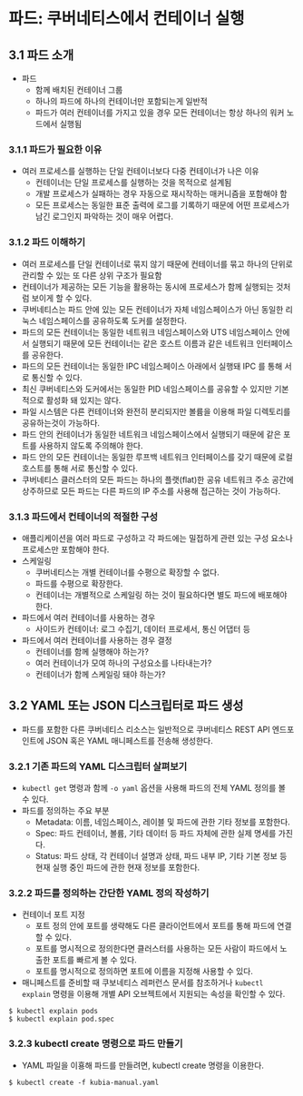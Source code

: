 # 파드: 쿠버네티스에서 컨테이너 실행

## 3.1 파드 소개

- 파드
    - 함께 배치된 컨테이너 그룹
    - 하나의 파드에 하나의 컨테이너만 포함되는게 일반적
    - 파드가 여러 컨테이너를 가지고 있을 경우 모든 컨테이너는 항상 하나의 워커 노드에서 실행됨

### 3.1.1 파드가 필요한 이유

- 여러 프로세스를 실행하는 단일 컨테이너보다 다중 컨테이너가 나은 이유
    - 컨테이너는 단일 프로세스를 실행하는 것을 목적으로 설계됨
    - 개발 프로세스가 실패하는 경우 자동으로 재시작하는 매커니즘을 포함해야 함
    - 모든 프로세스는 동일한 표준 출력에 로그를 기록하기 때문에 어떤 프로세스가 남긴 로그인지 파악하는 것이 매우 어렵다.

### 3.1.2 파드 이해하기

- 여러 프로세스를 단일 컨테이너로 묶지 않기 때문에 컨테이너를 묶고 하나의 단위로 관리할 수 있는 또 다른 상위 구조가 필요함
- 컨테이너가 제공하는 모든 기능을 활용하는 동시에 프로세스가 함께 실행되는 것처럼 보이게 할 수 있다.
- 쿠버네티스는 파드 안에 있는 모든 컨테이너가 자체 네임스페이스가 아닌 동일한 리눅스 네임스페이스를 공유하도록 도커를 설정한다.
- 파드의 모든 컨테이너는 동일한 네트워크 네임스페이스와 UTS 네임스페이스 안에서 실행되기 때문에 모든 컨테이너는 같은 호스트 이름과 같은 네트워크 인터페이스를 공유한다.
- 파드의 모든 컨테이너는 동일한 IPC 네임스페이스 아래에서 실행돼 IPC 를 통해 서로 통신할 수 있다.
- 최신 쿠버네티스와 도커에서는 동일한 PID 네임스페이스를 공유할 수 있지만 기본적으로 활성화 돼 있지는 않다.
- 파일 시스템은 다른 컨테이너와 완전히 분리되지만 볼륨을 이용해 파일 디렉토리를 공유하는것이 가능하다.
- 파드 안의 컨테이너가 동일한 네트워크 네임스페이스에서 실행되기 때문에 같은 포트를 사용하지 않도록 주의해야 한다.
- 파드 안의 모든 컨테이너는 동일한 루프백 네트워크 인터페이스를 갖기 때문에 로컬호스트를 통해 서로 통신할 수 있다.
- 쿠버네티스 클러스터의 모든 파드는 하나의 플랫(flat)한 공유 네트워크 주소 공간에 상주하므로 모든 파드는 다른 파드의 IP 주소를 사용해 접근하는 것이 가능하다.

### 3.1.3 파드에서 컨테이너의 적절한 구성

- 애플리케이션을 여러 파드로 구성하고 각 파드에는 밀접하게 관련 있는 구성 요소나 프로세스만 포함해야 한다.
- 스케일링
    - 쿠버네티스는 개별 컨테이너를 수평으로 확장할 수 없다.
    - 파드를 수평으로 확장한다.
    - 컨테이너는 개별적으로 스케일링 하는 것이 필요하다면 별도 파드에 배포해야 한다.
- 파드에서 여러 컨테이너를 사용하는 경우
    - 사이드카 컨테이너: 로그 수집기, 데이터 프로세서, 통신 어댑터 등
- 파드에서 여러 컨테이너를 사용하는 경우 결정
    - 컨테이너를 함께 실행해야 하는가?
    - 여러 컨테이너가 모여 하나의 구성요소를 나타내는가?
    - 컨테이너가 함께 스케일링 돼야 하는가?

## 3.2 YAML 또는 JSON 디스크립터로 파드 생성

- 파드를 포함한 다른 쿠버네티스 리소스는 일반적으로 쿠버네티스 REST API 엔드포인트에 JSON 혹은 YAML 매니페스트를 전송해 생성한다.

### 3.2.1 기존 파드의 YAML 디스크립터 살펴보기

- `kubectl get` 명령과 함께 `-o yaml` 옵션을 사용해 파드의 전체 YAML 정의를 볼 수 있다.
- 파드를 정의하는 주요 부분
    - Metadata: 이름, 네임스페이스, 레이블 및 파드에 관한 기타 정보를 포함한다.
    - Spec: 파드 컨테이너, 볼륨, 기타 데이터 등 파드 자체에 관한 실제 명세를 가진다.
    - Status: 파드 상태, 각 컨테이너 설명과 상태, 파드 내부 IP, 기타 기본 정보 등 현재 실행 중인 파드에 관한 현재 정보를 포함한다.

### 3.2.2 파드를 정의하는 간단한 YAML 정의 작성하기

- 컨테이너 포트 지정
    - 포트 정의 안에 포트를 생략해도 다른 클라이언트에서 포트를 통해 파드에 연결할 수 있다.
    - 포트를 명시적으로 정의한다면 클러스터를 사용하는 모든 사람이 파드에서 노출한 포트를 빠르게 볼 수 있다.
    - 포트를 명시적으로 정의하면 포트에 이름을 지정해 사용할 수 있다.
- 매니페스트를 준비할 때 쿠보네티스 레퍼런스 문서를 참조하거나 `kubectl explain` 명령을 이용해 개별 API 오브젝트에서 지원되는 속성을 확인할 수 있다.
```shell script
$ kubectl explain pods
$ kubectl explain pod.spec
```

### 3.2.3 kubectl create 명령으로 파드 만들기

- YAML 파일을 이횽해 파드를 만들려면, kubectl create 명령을 이용한다.
```shell script
$ kubectl create -f kubia-manual.yaml
```
